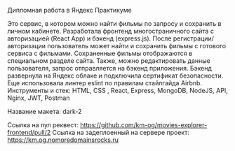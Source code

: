 Дипломная работа в Яндекс Практикуме

Это сервис, в котором можно найти фильмы по запросу и сохранить в личном кабинете.
Разработала фронтенд многостраничного сайта с авторизацией (React App) и бэкенд (express.js). После регистрации/авторизации пользователь может найти и сохранить фильмы с готового сервиса с фильмами. Сохраненные фильмы отображаются в специальном разделе сайта. Также, можно редактировать данные пользователя, запрос отправляется на бэкенд приложения. Бэкенд развернула на Яндекс облаке и подключила сертификат безопасности. Еще использовала линтер eslint по правилам стайлгайда Airbnb.
Инструменты и стек: HTML, CSS , React, Express, MongoDB, NodeJS, API, Nginx, JWT, Postman

Название макета: dark-2

Ссылка на пул реквест: https://github.com/km-og/movies-explorer-frontend/pull/2
Ссылка на задеплоенный на сервере проект: https://km.og.nomoredomainsrocks.ru
